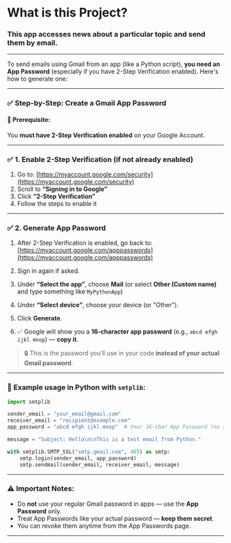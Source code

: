 # What is this Project?
### This app accesses news about a particular topic and send them by email.

---

To send emails using Gmail from an app (like a Python script), **you need an App Password** (especially if you have 2-Step Verification enabled). Here's how to generate one:

---

### ✅ Step-by-Step: Create a Gmail App Password

#### 🔐 Prerequisite:

You **must have 2-Step Verification enabled** on your Google Account.

---

### ✅ 1. Enable 2-Step Verification (if not already enabled)

1. Go to: [https://myaccount.google.com/security](https://myaccount.google.com/security)
2. Scroll to **“Signing in to Google”**
3. Click **“2-Step Verification”**
4. Follow the steps to enable it

---

### ✅ 2. Generate App Password

1. After 2-Step Verification is enabled, go back to:
   [https://myaccount.google.com/apppasswords](https://myaccount.google.com/apppasswords)

2. Sign in again if asked.

3. Under **“Select the app”**, choose **Mail** (or select **Other (Custom name)** and type something like `MyPythonApp`)

4. Under **“Select device”**, choose your device (or "Other").

5. Click **Generate**.

6. ✅ Google will show you a **16-character app password** (e.g., `abcd efgh ijkl mnop`) — **copy it**.

> 🔒 This is the password you’ll use in your code **instead of your actual Gmail password**.

---

### 🧪 Example usage in Python with `smtplib`:

```python
import smtplib

sender_email = "your_email@gmail.com"
receiver_email = "recipient@example.com"
app_password = "abcd efgh ijkl mnop"  # Your 16-char App Password (no spaces)

message = "Subject: Hello\n\nThis is a test email from Python."

with smtplib.SMTP_SSL("smtp.gmail.com", 465) as smtp:
    smtp.login(sender_email, app_password)
    smtp.sendmail(sender_email, receiver_email, message)
```

---

### ⚠️ Important Notes:

* Do **not** use your regular Gmail password in apps — use the **App Password** only.
* Treat App Passwords like your actual password — **keep them secret**.
* You can revoke them anytime from the App Passwords page.

---

